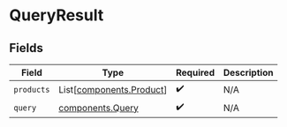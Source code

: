 # QueryResult


## Fields

| Field                                                          | Type                                                           | Required                                                       | Description                                                    |
| -------------------------------------------------------------- | -------------------------------------------------------------- | -------------------------------------------------------------- | -------------------------------------------------------------- |
| `products`                                                     | List[[components.Product](../../models/components/product.md)] | :heavy_check_mark:                                             | N/A                                                            |
| `query`                                                        | [components.Query](../../models/components/query.md)           | :heavy_check_mark:                                             | N/A                                                            |
